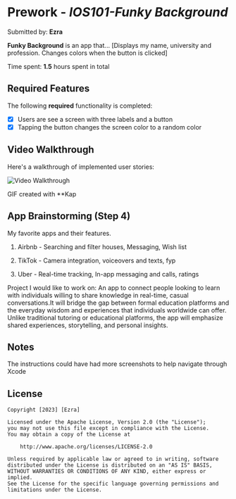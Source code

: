 # Prework - *IOS101-Funky Background*

Submitted by: **Ezra**

**Funky Background** is an app that... [Displays my name, university and profession. Changes colors when the button is clicked] 

Time spent: **1.5** hours spent in total

## Required Features

The following **required** functionality is completed:

- [X] Users are see a screen with three labels and a button
- [X] Tapping the button changes the screen color to a random color
 
## Video Walkthrough

Here's a walkthrough of implemented user stories:

<img src='https://i.imgur.com/a/rAztJFw.gif' title='Video Walkthrough' width='' alt='Video Walkthrough' />

<!-- Replace this with whatever GIF tool you used! -->

GIF created with **Kap 
<!-- Recommended tools:
[Kap](https://getkap.co/) for macOS
[ScreenToGif](https://www.screentogif.com/) for Windows
[peek](https://github.com/phw/peek) for Linux. -->

## App Brainstorming (Step 4)
My favorite apps and their features.
1. Airbnb - Searching and filter houses, Messaging, Wish list

2. TikTok - Camera integration, voiceovers and texts, fyp

3. Uber - Real-time tracking, In-app messaging and calls, ratings
    
Project I would like to work on:
    An app to connect people looking to learn with individuals willing to share knowledge in real-time, casual conversations.It will bridge the gap between formal education platforms and the everyday wisdom and experiences that individuals worldwide can offer. Unlike traditional tutoring or educational platforms, the app will emphasize shared experiences, storytelling, and personal insights.

## Notes

The instructions could have had more screenshots to help navigate through Xcode

## License

    Copyright [2023] [Ezra]

    Licensed under the Apache License, Version 2.0 (the "License");
    you may not use this file except in compliance with the License.
    You may obtain a copy of the License at

        http://www.apache.org/licenses/LICENSE-2.0

    Unless required by applicable law or agreed to in writing, software
    distributed under the License is distributed on an "AS IS" BASIS,
    WITHOUT WARRANTIES OR CONDITIONS OF ANY KIND, either express or implied.
    See the License for the specific language governing permissions and
    limitations under the License.
